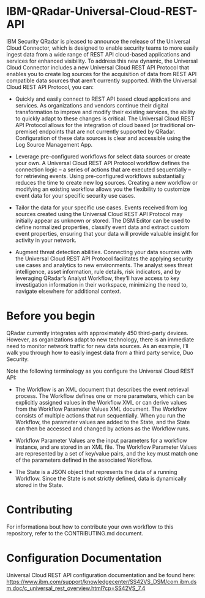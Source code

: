 # IBM-QRadar-Universal-Cloud-REST-API

IBM Security QRadar is pleased to announce the release of the Universal Cloud Connector, which is designed to enable security teams to more easily ingest data from a wide range of REST API cloud-based applications and services for enhanced visibility. To address this new dynamic, the Universal Cloud Connector includes a new Universal Cloud REST API Protocol that enables you to create log sources for the acquisition of data from REST API compatible data sources that aren’t currently supported. With the Universal Cloud REST API Protocol, you can: 

  - Quickly and easily connect to REST API based cloud applications and services. As organizations and vendors continue their digital transformation to improve and modify their existing services, the ability to quickly adapt to these changes is critical. The Universal Cloud REST API Protocol allows for the integration of cloud based (or traditional on-premise) endpoints that are not currently supported by QRadar. Configuration of these data sources is clear and accessible using the Log Source Management App.


  - Leverage pre-configured workflows for select  data sources or create your own. A Universal Cloud REST API Protocol workflow defines the connection logic – a series of actions that are executed sequentially – for retrieving events. Using pre-configured workflows substantially reduces the time to create new log sources. Creating a new workflow or modifying an existing workflow allows you the flexibility to customize event data for your specific security use cases.


  - Tailor the data for your specific use cases. Events received from log sources created using the Universal Cloud REST API Protocol may initially appear as unknown or stored. The DSM Editor can be used to define normalized properties, classify event data and extract custom event properties, ensuring that your data will provide valuable insight for activity in your network.


  - Augment threat detection abilities. Connecting your data sources with the Universal Cloud REST API Protocol facilitates the applying security use cases and analytics to new environments. The analyst sees threat intelligence, asset information, rule details, risk indicators, and by leveraging QRadar’s Analyst Workflow, they’ll have access to key investigation information in their workspace, minimizing the need to, navigate elsewhere for additional context.

 
# Before you begin

QRadar currently integrates with approximately 450 third-party devices. However, as organizations adapt to new technology, there is an immediate  need to monitor network traffic for new data sources. As an example, I’ll walk you through how to easily ingest data from a third party service, Duo Security.  

Note the following terminology as you configure the Universal Cloud REST API:

   - The Workflow is an XML document that describes the event retrieval process. The Workflow defines one or more parameters, which can be explicitly assigned values in the Workflow XML or can derive values from the Workflow Parameter Values XML document. The Workflow consists of multiple actions that run sequentially. When you run the Workflow, the parameter values are added to the State, and the State can then be accessed and changed by actions as the Workflow runs.


   - Workflow Parameter Values are the input parameters for a workflow instance, and are stored in an XML file. The Workflow Parameter Values are represented by a set of key/value pairs, and the key must match one of the parameters defined in the associated Workflow.


   - The State is a JSON object that represents the data of a running Workflow. Since the State is not strictly defined, data is dynamically stored in the State.

# Contributing

For informationa bout how to contribute your own workflow to this repository, refer to the CONTRIBUTING.md document.


# Configuration Documentation
Universal Cloud REST API configuration documentation and be found here: https://www.ibm.com/support/knowledgecenter/SS42VS_DSM/com.ibm.dsm.doc/c_universal_rest_overview.html?cp=SS42VS_7.4

